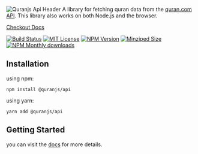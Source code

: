 ![Quranjs Api Header](https://github.com/quran/api-js/raw/master/media/repo-header.png)
A library for fetching quran data from the [quran.com API][qdc-api]. This library also works on both Node.js and the browser.

[Checkout Docs][docs]

[![Build Status][build-badge]][build]
[![MIT License][license-badge]][license]
[![NPM Version][npm-badge]][npm]
[![Minziped Size][size-badge]][npm]
[![NPM Monthly downloads][downloads-badge]][npm]

## Installation

using npm:

```ssh
npm install @quranjs/api
```

using yarn:

```ssh
yarn add @quranjs/api
```

## Getting Started

you can visit the [docs][docs] for more details.

<!-- Links -->

[qdc-api]: https://api-docs.quran.com/docs/quran.com_versioned/4.0.0/quran-com-api
[docs]: https://quranjs.com/
[build-badge]: https://github.com/quran/api-js/workflows/CI/badge.svg
[build]: https://github.com/quran/api-js/actions?query=workflow%3ACI
[license-badge]: https://badgen.net/github/license/quranjs/api
[license]: https://github.com/quran/api-js/blob/master/LICENSE
[npm]: https://www.npmjs.com/package/@quranjs/api
[npm-badge]: https://badgen.net/npm/v/@quranjs/api
[downloads-badge]: https://img.shields.io/npm/dm/@quranjs/api.svg
[size-badge]: https://badgen.net/packagephobia/publish/@quranjs/api
